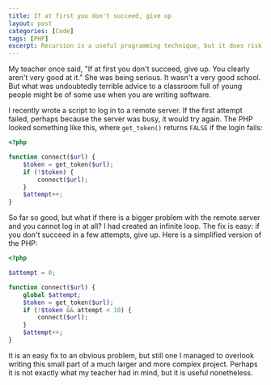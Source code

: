 ```yaml
---
title: If at first you don't succeed, give up
layout: post
categories: [Code]
tags: [PHP]
excerpt: Recursion is a useful programming technique, but it does risk creating an infinite loop. If your code tries doing the same thing again and again, at some point you have to tell it to stop. It should be obvious, but I find it easy to forget.
---
```


My teacher once said, "If at first you don't succeed, give up. You clearly aren't very good at it." She was being serious. It wasn't a very good school. But what was undoubtedly terrible advice to a classroom full of young people might be of some use when you are writing software.

I recently wrote a script to log in to a remote server. If the first attempt failed, perhaps because the server was busy, it would try again. The PHP looked something like this, where `get_token()` returns `FALSE` if the login fails:

~~~~~~~~ php
<?php

function connect($url) {
    $token = get_token($url);
    if (!$token) {
        connect($url);
    }
    $attempt++;
}
~~~~~~~~

So far so good, but what if there is a bigger problem with the remote server and you cannot log in at all? I had created an infinite loop. The fix is easy: if you don't succeed in a few attempts, give up. Here is a simplified version of the PHP:

~~~~~~~~ php
<?php

$attempt = 0;

function connect($url) {
    global $attempt;
    $token = get_token($url);
    if (!$token && attempt < 10) {
        connect($url);
    }
    $attempt++;
}
~~~~~~~~

It is an easy fix to an obvious problem, but still one I managed to overlook writing this small part of a much larger and more complex project. Perhaps it is not exactly what my teacher had in mind, but it is useful nonetheless.
